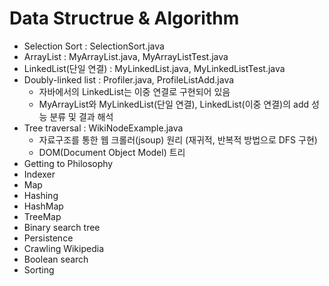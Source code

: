 # Data Structrue & Algorithm

- Selection Sort : SelectionSort.java
- ArrayList : MyArrayList.java, MyArrayListTest.java
- LinkedList(단일 연결) : MyLinkedList.java, MyLinkedListTest.java
- Doubly-linked list : Profiler.java, ProfileListAdd.java
  * 자바에서의 LinkedList는 이중 연결로 구현되어 있음
  * MyArrayList와 MyLinkedList(단일 연결), LinkedList(이중 연결)의 add 성능 분류 및 결과 해석
- Tree traversal : WikiNodeExample.java
  * 자료구조를 통한 웹 크롤러(jsoup) 원리 (재귀적, 반복적 방법으로 DFS 구현)
  * DOM(Document Object Model) 트리
- Getting to Philosophy
- Indexer
- Map
- Hashing
- HashMap
- TreeMap
- Binary search tree
- Persistence
- Crawling Wikipedia
- Boolean search
- Sorting